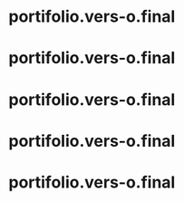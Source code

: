 # portifolio.vers-o.final
# portifolio.vers-o.final
# portifolio.vers-o.final
# portifolio.vers-o.final
# portifolio.vers-o.final
